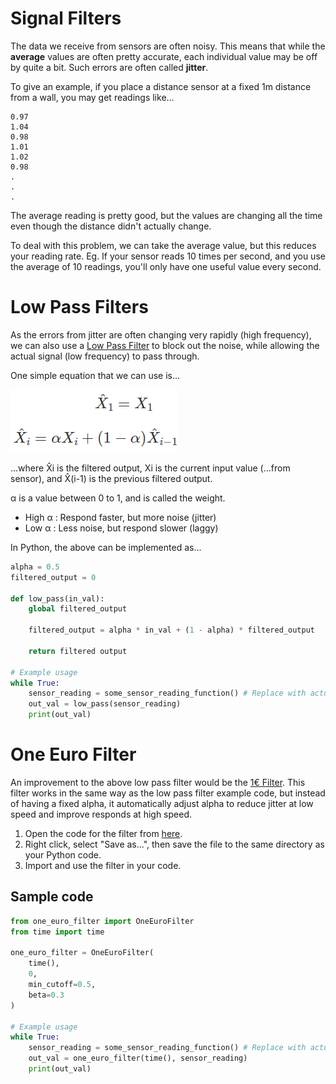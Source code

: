 # Signal Filters

The data we receive from sensors are often noisy.
This means that while the **average** values are often pretty accurate, each individual value may be off by quite a bit.
Such errors are often called **jitter**.

To give an example, if you place a distance sensor at a fixed 1m distance from a wall, you may get readings like...

```
0.97
1.04
0.98
1.01
1.02
0.98
.
.
.
```

The average reading is pretty good, but the values are changing all the time even though the distance didn't actually change.

To deal with this problem, we can take the average value, but this reduces your reading rate.
Eg. If your sensor reads 10 times per second, and you use the average of 10 readings, you'll only have one useful value every second.

# Low Pass Filters

As the errors from jitter are often changing very rapidly (high frequency), we can also use a [Low Pass Filter](https://en.wikipedia.org/wiki/Low-pass_filter) to block out the noise, while allowing the actual signal (low frequency) to pass through.

One simple equation that we can use is...

![](images/lowPass.webp)

...where X̂i is the filtered output, Xi is the current input value (...from sensor), and X̂(i-1) is the previous filtered output.

α is a value between 0 to 1, and is called the weight.

* High α : Respond faster, but more noise (jitter)
* Low α : Less noise, but respond slower (laggy)

In Python, the above can be implemented as...


```python
alpha = 0.5
filtered_output = 0

def low_pass(in_val):
    global filtered_output

    filtered_output = alpha * in_val + (1 - alpha) * filtered_output

    return filtered output

# Example usage
while True:
    sensor_reading = some_sensor_reading_function() # Replace with actual code
    out_val = low_pass(sensor_reading)
    print(out_val)
```

# One Euro Filter

An improvement to the above low pass filter would be the [1€ Filter](https://gery.casiez.net/1euro/).
This filter works in the same way as the low pass filter example code, but instead of having a fixed alpha, it automatically adjust alpha to reduce jitter at low speed and improve responds at high speed.

1. Open the code for the filter from [here](https://raw.githubusercontent.com/jaantollander/OneEuroFilter/master/python/one_euro_filter.py).
2. Right click, select "Save as...", then save the file to the same directory as your Python code.
3. Import and use the filter in your code.

## Sample code

```python
from one_euro_filter import OneEuroFilter
from time import time

one_euro_filter = OneEuroFilter(
    time(),
    0,
    min_cutoff=0.5,
    beta=0.3
)

# Example usage
while True:
    sensor_reading = some_sensor_reading_function() # Replace with actual code
    out_val = one_euro_filter(time(), sensor_reading)
    print(out_val)
```